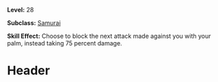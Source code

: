 <!-- TITLE: Skill: Bladecatch -->
<!-- SUBTITLE:  -->

**Level:** 28

**Subclass:** [Samurai](samurai)

**Skill Effect:** Choose to block the next attack made against you with your palm, instead taking 75 percent damage.

# Header